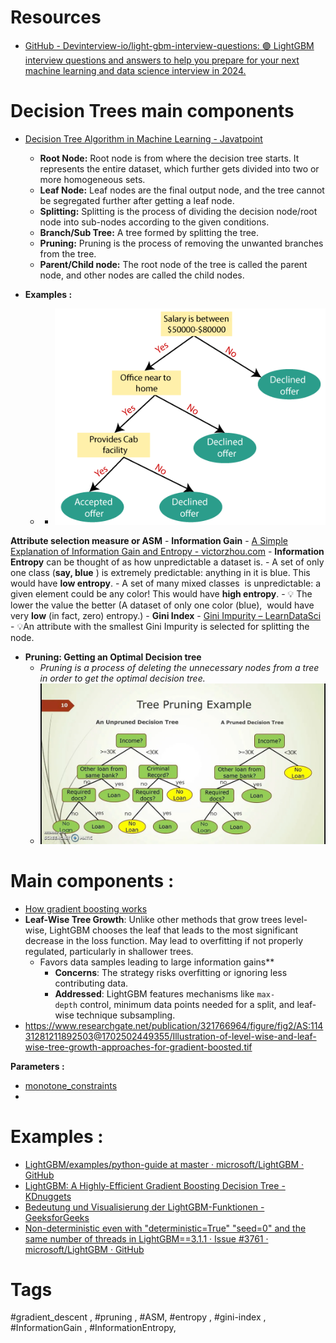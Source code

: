 
# Resources 

- [GitHub - Devinterview-io/light-gbm-interview-questions: 🟣 LightGBM interview questions and answers to help you prepare for your next machine learning and data science interview in 2024.](https://github.com/Devinterview-io/light-gbm-interview-questions)

# Decision Trees main components

- [Decision Tree Algorithm in Machine Learning - Javatpoint](https://www.javatpoint.com/machine-learning-decision-tree-classification-algorithm)

	- **Root Node:** Root node is from where the decision tree starts. It represents the entire dataset, which further gets divided into two or more homogeneous sets.
	- **Leaf Node:** Leaf nodes are the final output node, and the tree cannot be segregated further after getting a leaf node.
	- **Splitting:** Splitting is the process of dividing the decision node/root node into sub-nodes according to the given conditions.
	- **Branch/Sub Tree:** A tree formed by splitting the tree.
	- **Pruning:** Pruning is the process of removing the unwanted branches from the tree.
	- **Parent/Child node:** The root node of the tree is called the parent node, and other nodes are called the child nodes.
- **Examples :**
	- - ![](Resources/decision-tree-classification-algorithm2.png)

**Attribute selection measure or ASM**
	- **Information Gain**
		- [A Simple Explanation of Information Gain and Entropy - victorzhou.com](https://victorzhou.com/blog/information-gain/)
		- **Information Entropy** can be thought of as how unpredictable a dataset is.
			- A set of only one class (**say, blue** ) is extremely predictable: anything in it is blue. This would have **low entropy**.
			- A set of many mixed classes  is unpredictable: a given element could be any color! This would have **high entropy**.
			- 💡 The lower the value the better (A dataset of only one color (blue),  would have very **low** (in fact, zero) entropy.)
	- **Gini Index** 
		- [Gini Impurity – LearnDataSci](https://www.learndatasci.com/glossary/gini-impurity/)
			- 💡An attribute with the smallest Gini Impurity is selected for splitting the node.

- **Pruning: Getting an Optimal Decision tree**
	- _Pruning is a process of deleting the unnecessary nodes from a tree in order to get the optimal decision tree._
	-  ![](Resources/pruning.webp)


# Main components : 

- [How gradient boosting works](https://github.com/Devinterview-io/light-gbm-interview-questions?tab=readme-ov-file#how-gradient-boosting-works)
- **Leaf-Wise Tree Growth**: Unlike other methods that grow trees level-wise, LightGBM chooses the leaf that leads to the most significant decrease in the loss function. May lead to overfitting if not properly regulated, particularly in shallower trees.
	- Favors data samples leading to large information gains**
		- **Concerns**: The strategy risks overfitting or ignoring less contributing data.
		- **Addressed**: LightGBM features mechanisms like `max-depth` control, minimum data points needed for a split, and leaf-wise technique subsampling.
- https://www.researchgate.net/publication/321766964/figure/fig2/AS:11431281211892503@1702502449355/Illustration-of-level-wise-and-leaf-wise-tree-growth-approaches-for-gradient-boosted.tif

**Parameters :** 
- [monotone_constraints](https://lightgbm.readthedocs.io/en/latest/Parameters.html#monotone_constraints)
- 

# Examples :

- [LightGBM/examples/python-guide at master · microsoft/LightGBM · GitHub](https://github.com/microsoft/LightGBM/tree/master/examples/python-guide)
- [LightGBM: A Highly-Efficient Gradient Boosting Decision Tree - KDnuggets](https://www.kdnuggets.com/2020/06/lightgbm-gradient-boosting-decision-tree.html)
- [Bedeutung und Visualisierung der LightGBM-Funktionen - GeeksforGeeks](https://www.geeksforgeeks.org/lightgbm-feature-importance-and-visualization/)
- [Non-deterministic even with "deterministic=True" "seed=0" and the same number of threads in LightGBM==3.1.1 · Issue #3761 · microsoft/LightGBM · GitHub](https://github.com/microsoft/LightGBM/issues/3761)

# Tags
#gradient_descent , #pruning , #ASM, #entropy , #gini-index , #InformationGain , #InformationEntropy, 